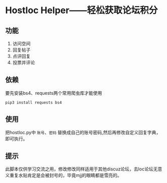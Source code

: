 # Hostloc Helper——轻松获取论坛积分

## 功能
1. 访问空间
2. 回复帖子
3. 点评回复
4. 投票并评论

## 依赖
要先安装bs4、requests两个常用爬虫库才能使用
```
pip3 install requests bs4
```

## 使用
把hostloc.py中 `账号`、`密码` 替换成自己的账号密码,然后再修改自定义回复字典，即可执行。

## 提示
此脚本仅供学习交流之用，修改修改同样适用于其他discuz论坛，去loc论坛无意义重复水贴肯定是会被封号的，毕竟mjj的眼睛都是雪亮的。

